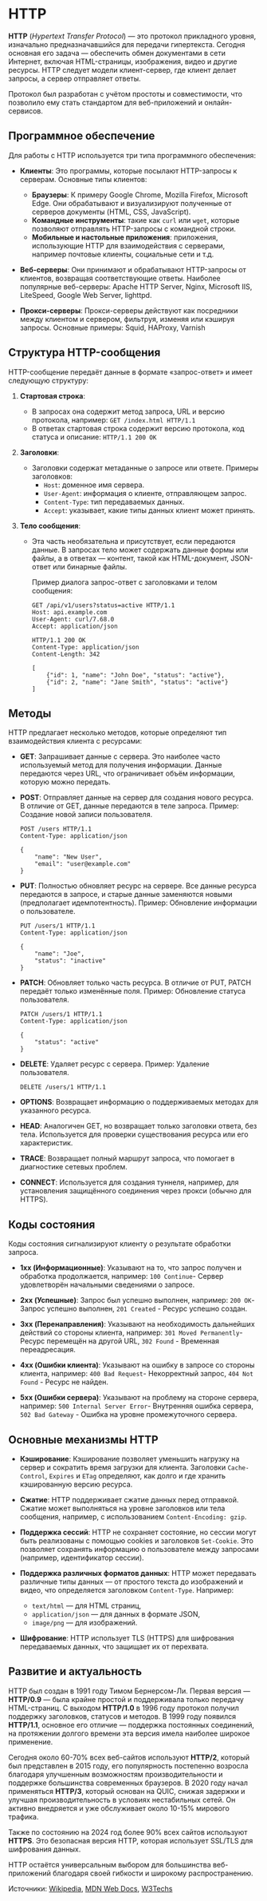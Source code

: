 # HTTP

**HTTP** (*Hypertext Transfer Protocol*) — это протокол прикладного уровня, изначально предназначавшийся для передачи гипертекста. Сегодня основная его задача — обеспечить обмен документами в сети Интернет, включая HTML-страницы, изображения, видео и другие ресурсы. HTTP следует модели клиент-сервер, где клиент делает запросы, а сервер отправляет ответы.

Протокол был разработан с учётом простоты и совместимости, что позволило ему стать стандартом для веб-приложений и онлайн-сервисов.

## Программное обеспечение

Для работы с HTTP используется три типа программного обеспечения:

- **Клиенты**:
  Это программы, которые посылают HTTP-запросы к серверам. Основные типы клиентов:
    - **Браузеры**: К примеру Google Chrome, Mozilla Firefox, Microsoft Edge. Они обрабатывают и визуализируют полученные от серверов документы (HTML, CSS, JavaScript).
    - **Командные инструменты**: такие как `curl` или `wget`, которые позволяют отправлять HTTP-запросы с командной строки.
    - **Мобильные и настольные приложения**: приложения, использующие HTTP для взаимодействия с серверами, например почтовые клиенты, социальные сети и т.д.

- **Веб-серверы**:
  Они принимают и обрабатывают HTTP-запросы от клиентов, возвращая соответствующие ответы. Наиболее популярные веб-серверы: Apache HTTP Server, Nginx, Microsoft IIS, LiteSpeed, Google Web Server, lighttpd.

- **Прокси-серверы**:
  Прокси-серверы действуют как посредники между клиентом и сервером, фильтруя, изменяя или кэшируя запросы. Основные примеры: Squid, HAProxy, Varnish


## Структура HTTP-сообщения

HTTP-сообщение передаёт данные в формате «запрос-ответ» и имеет следующую структуру:

1. **Стартовая строка**:
    - В запросах она содержит метод запроса, URL и версию протокола, например: ``` GET /index.html HTTP/1.1 ```
    - В ответах стартовая строка содержит версию протокола, код статуса и описание: ``` HTTP/1.1 200 OK ```
2. **Заголовки**:
    - Заголовки содержат метаданные о запросе или ответе. Примеры заголовков:
        - `Host`: доменное имя сервера.
        - `User-Agent`: информация о клиенте, отправляющем запрос.
        - `Content-Type`: тип передаваемых данных.
        - `Accept`: указывает, какие типы данных клиент может принять.

3. **Тело сообщения**:
    - Эта часть необязательна и присутствует, если передаются данные. В запросах тело может содержать данные формы или файлы, а в ответах — контент, такой как HTML-документ, JSON-ответ или бинарные файлы.

        Пример диалога запрос-ответ с заголовками и телом сообщения:
        ``` 
        GET /api/v1/users?status=active HTTP/1.1
        Host: api.example.com
        User-Agent: curl/7.68.0
        Accept: application/json 
        ```
        ``` 
        HTTP/1.1 200 OK
        Content-Type: application/json
        Content-Length: 342
        
        [
            {"id": 1, "name": "John Doe", "status": "active"},
            {"id": 2, "name": "Jane Smith", "status": "active"}
        ]
        ```

## Методы

HTTP предлагает несколько методов, которые определяют тип взаимодействия клиента с ресурсами:

- **GET**: Запрашивает данные с сервера. Это наиболее часто используемый метод для получения информации. Данные передаются через URL, что ограничивает объём информации, которую можно передать.
  
- **POST**: Отправляет данные на сервер для создания нового ресурса. В отличие от GET, данные передаются в теле запроса.
Пример: Создание новой записи пользователя.
    ```
    POST /users HTTP/1.1
    Content-Type: application/json
    
    {
        "name": "New User",
        "email": "user@example.com"
    }
    ```
- **PUT**: Полностью обновляет ресурс на сервере. Все данные ресурса передаются в запросе, и старые данные заменяются новыми (предполагает идемпотентность).
Пример: Обновление информации о пользователе.
    ```
    PUT /users/1 HTTP/1.1
    Content-Type: application/json
    
    {
        "name": "Joe",
        "status": "inactive"
    }
    ```
- **PATCH**: Обновляет только часть ресурса. В отличие от PUT, PATCH передаёт только изменённые поля.
Пример: Обновление статуса пользователя.
    ```
    PATCH /users/1 HTTP/1.1
    Content-Type: application/json
    
    {
        "status": "active"
    }
    ```
- **DELETE**: Удаляет ресурс с сервера.
Пример: Удаление пользователя.
    ```
    DELETE /users/1 HTTP/1.1
    ```
- **OPTIONS**: Возвращает информацию о поддерживаемых методах для указанного ресурса.

- **HEAD**: Аналогичен GET, но возвращает только заголовки ответа, без тела. Используется для проверки существования ресурса или его характеристик.

- **TRACE**: Возвращает полный маршрут запроса, что помогает в диагностике сетевых проблем.

- **CONNECT**: Используется для создания туннеля, например, для установления защищённого соединения через прокси (обычно для HTTPS).

## Коды состояния

Коды состояния сигнализируют клиенту о результате обработки запроса.

- **1xx (Информационные)**: Указывают на то, что запрос получен и обработка продолжается, например: `100 Continue`- Cервер удовлетворён начальными сведениями о запросе.
  
- **2xx (Успешные)**: Запрос был успешно выполнен, например: `200 OK`- Запрос успешно выполнен, `201 Created` - Ресурс успешно создан.

- **3xx (Перенаправления)**: Указывают на необходимость дальнейших действий со стороны клиента, например: `301 Moved Permanently`- Ресурс перемещён на другой URL, `302 Found` - Временная переадресация.

- **4xx (Ошибки клиента)**: Указывают на ошибку в запросе со стороны клиента, например: `400 Bad Request`- Некорректный запрос, `404 Not Found` - Ресурс не найден.

- **5xx (Ошибки сервера)**: Указывают на проблему на стороне сервера, например: `500 Internal Server Error`- Внутренняя ошибка сервера, `502 Bad Gateway` - Ошибка на уровне промежуточного сервера.

## Основные механизмы HTTP

- **Кэширование**: Кэширование позволяет уменьшить нагрузку на сервер и сократить время загрузки для клиента. Заголовки `Cache-Control`, `Expires` и `ETag` определяют, как долго и где хранить кэшированную версию ресурса.

- **Сжатие**: HTTP поддерживает сжатие данных перед отправкой. Сжатие может выполняться на уровне заголовков или тела сообщения, например, с использованием `Content-Encoding: gzip`.

- **Поддержка сессий**: HTTP не сохраняет состояние, но сессии могут быть реализованы с помощью cookies и заголовков `Set-Cookie`. Это позволяет сохранять информацию о пользователе между запросами (например, идентификатор сессии).

- **Поддержка различных форматов данных**: HTTP может передавать различные типы данных — от простого текста до изображений и видео, что определяется заголовком `Content-Type`. Например:
    - `text/html` — для HTML страниц,
    - `application/json` — для данных в формате JSON,
    - `image/png` — для изображений.

- **Шифрование**: HTTP использует TLS (HTTPS) для шифрования передаваемых данных, что защищает их от перехвата.

## Развитие и актуальность

HTTP был создан в 1991 году Тимом Бернерсом-Ли. Первая версия — **HTTP/0.9** — была крайне простой и поддерживала только передачу HTML-страниц. С выходом **HTTP/1.0** в 1996 году протокол получил поддержку заголовков, статусов и методов. В 1999 году появился **HTTP/1.1**, основное его отличие — поддержка постоянных соединений, на протяжении долгого времени эта версия имела наиболее широкое применение.

Сегодня около 60-70% всех веб-сайтов используют **HTTP/2**, который был представлен в 2015 году, его популярность постепенно возросла благодаря улучшенным возможностям производительности и поддержке большинства современных браузеров. В 2020 году начал применяться **HTTP/3**, который основан на QUIC, снижая задержки и улучшая производительность в условиях нестабильных сетей. Он активно внедряется и уже обслуживает около 10-15% мирового трафика.

Также по состоянию на 2024 год более 90% всех сайтов используют **HTTPS**. Это безопасная версия HTTP, которая использует SSL/TLS для шифрования данных.

HTTP остаётся универсальным выбором для большинства веб-приложений благодаря своей гибкости и широкому распространению.

Источники: [Wikipedia](https://ru.wikipedia.org/wiki/HTTP), [MDN Web Docs](https://developer.mozilla.org/ru/docs/Web/HTTP/Overview), [W3Techs](https://w3techs.com/)
